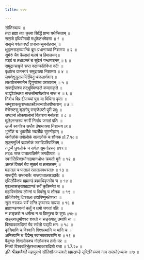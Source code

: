 ```yaml
---
title: ००७

---
```

सौतिरुवाच ॥  
तदा ब्रह्मा तपः कृत्वा सिद्धिं प्राप्य यथेप्सिताम् ॥  
ससृजे पृथिवीमादौ मधुकैटभमेदसा ॥ १ ॥  
ससृजे पर्वतानष्टौ प्रधानान्सुमनोहरान् ॥  
क्षुद्रानसङ्ख्यान्किं ब्रूमः प्रधानाख्यां निशामय ॥ २ ॥  
सुमेरुं चैव कैलासं मलयं च हिमालयम्॥  
उदयं च तथाऽस्तं च सुवेलं गन्धमादनम् ॥ ३ ॥  
समुद्रान्ससृजे सप्त नदान्कतिविधा नदीः ॥  
वृक्षांश्च ग्रामनगरं समुद्राख्या निशामय ॥ ४ ॥  
लवणेक्षुसुरासर्पिर्दधिदुग्धजलार्णवान् ॥  
लक्षयोजनमानेन द्विगुणांश्च परात्परान् ॥ ५ ॥  
सप्तद्वीपांश्च तद्भूमिमण्डले कमलाकृते ॥  
उपद्वीपांस्तथा सप्तसीमाशैलांश्च सप्त च ॥ ६ ॥  
निबोध विप्र द्वीपाख्यां पुरा या विधिना कृता ॥  
जम्बूशाककुशप्लक्षक्रौञ्चन्यग्रोधपौष्करान् ॥ ७ ॥  
मेरोरष्टसु शृङ्गेषु ससृजेऽष्टौ पुरी प्रभुः ॥  
अष्टानां लोकपालानां विहाराय मनोहराः ॥ ८ ॥  
मूलेऽनन्तस्य नगरीं निर्माय जगतां पतिः ॥  
ऊर्ध्वे स्वर्गांश्च सप्तैव तेषामाख्या निशामय॥९॥  
भूर्लोकं च भुवर्लोकं स्वर्लोकं सुमनोहरम् ॥  
जनोलोकं तपोलोकं सत्यलोकं च शौनक॥1.7.१०॥  
शृङ्गमूर्ध्नि ब्रह्मलोकं जरादिपरिवर्जितम् ॥  
तदूर्ध्वे ध्रुवलोकं च सर्वतः सुमनोहरम् ॥११॥  
तदधः सप्त पातालान्निर्ममे जगदीश्वरः ॥  
स्वर्गातिरिक्तभोगाढ्यानधोधः क्रमतो मुने ॥ १२ ॥  
अतलं वितलं चैव सुतलं च तलातलम् ॥  
महातलं च पातालं रसातलमधस्ततः ॥ १३ ॥  
सप्तद्वीपैः सप्तनाकैः सप्तपातालसञ्ज्ञकैः ॥  
एभिर्लोकैश्च ब्रह्माण्डं ब्रह्माधिकृतमेव च ॥ १४ ॥  
एवञ्चासङ्ख्यब्रह्माण्डं सर्वं कृत्रिममेव च ॥  
महाविष्णोश्च लोम्नां च विवरेषु च शौनक ॥ १९ ॥  
प्रतिविश्वेषु दिक्पाला ब्रह्मविष्णुमहेश्वराः ॥  
सुरा नरादयः सर्वे सन्ति कृष्णस्य मायया ॥ १६ ॥  
ब्राह्माण्डगणनां कर्तुं न क्षमो जगतां पतिः ॥  
न शङ्करो न धर्मश्च न च विष्णुश्च के सुराः॥१७॥  
सङ्ख्यातुमीश्वरः शक्तो न सङ्ख्यातुं तथापि सः ॥  
विश्वाकाशदिशां चैव सर्वतो यद्यपि क्षमः ॥ १८ ॥  
कृत्रिमाणि च विश्वानि विश्वस्थानि च यानि च ॥  
अनित्यानि च विप्रेन्द्र स्वप्नवन्नश्वराणि च ॥ १९ ॥  
वैकुण्ठः शिवलोकश्च गोलोकश्च तयोः परः ॥  
नित्यो विश्वबहिर्भूतश्चात्माकाशदिशो यथा ॥ 1.7.२० ॥  
इति श्रीब्रह्मवैवर्ते महापुराणे सौतिशौनकसंवादे ब्रह्मखण्डे सृष्टिनिरूपणं नाम सप्तमोऽध्यायः ॥ ७ ॥